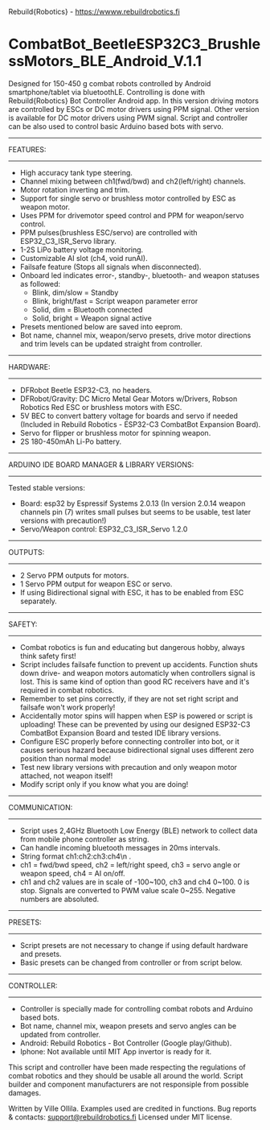 Rebuild{Robotics} - https://wwww.rebuildrobotics.fi
# CombatBot_BeetleESP32C3_BrushlessMotors_BLE_Android_V.1.1

Designed for 150-450 g combat robots controlled by Android smartphone/tablet via bluetoothLE. Controlling is done with Rebuild{Robotics} Bot Controller Android app.
In this version driving motors are controlled by ESCs or DC motor drivers using PPM signal. Other version is available for DC motor drivers using PWM signal.
Script and controller can be also used to control basic Arduino based bots with servo.

  *****
  FEATURES:
  *****
  - High accuracy tank type steering.
  - Channel mixing between ch1(fwd/bwd) and ch2(left/right) channels.
  - Motor rotation inverting and trim.
  - Support for single servo or brushless motor controlled by ESC as weapon motor.
  - Uses PPM for drivemotor speed control and PPM for weapon/servo control.
  - PPM pulses(brushless ESC/servo) are controlled with ESP32_C3_ISR_Servo library.
  - 1-2S LiPo battery voltage monitoring.
  - Customizable AI slot (ch4, void runAI).
  - Failsafe feature (Stops all signals when disconnected).
  - Onboard led indicates error-, standby-, bluetooth- and weapon statuses as followed:
      - Blink, dim/slow     =   Standby
      - Blink, bright/fast  =   Script weapon parameter error
      - Solid, dim          =   Bluetooth connected
      - Solid, bright       =   Weapon signal active
  - Presets mentioned below are saved into eeprom.
  - Bot name, channel mix, weapon/servo presets, drive motor directions and trim levels can be updated straight from controller.
  
  *****
  HARDWARE:
  *****
  - DFRobot Beetle ESP32-C3, no headers.
  - DFRobot/Gravity: DC Micro Metal Gear Motors w/Drivers, Robson Robotics Red ESC or brushless motors with ESC.
  - 5V BEC to convert battery voltage for boards and servo if needed (Included in Rebuild Robotics - ESP32-C3 CombatBot Expansion Board).
  - Servo for flipper or brushless motor for spinning weapon.
  - 2S 180-450mAh Li-Po battery.
  
  *****
  ARDUINO IDE BOARD MANAGER & LIBRARY VERSIONS:
  *****
  Tested stable versions:
  - Board: esp32 by Espressif Systems 2.0.13 (In version 2.0.14 weapon channels pin (7) writes small pulses but seems to be usable, test later versions with precaution!)
  - Servo/Weapon control: ESP32_C3_ISR_Servo 1.2.0 
  
  *****  
  OUTPUTS:
  *****
  - 2 Servo PPM outputs for motors.
  - 1 Servo PPM output for weapon ESC or servo.
  - If using Bidirectional signal with ESC, it has to be enabled from ESC separately.
  
  *****
  SAFETY:
  *****
  - Combat robotics is fun and educating but dangerous hobby, always think safety first!
  - Script includes failsafe function to prevent up accidents. Function shuts down drive- and weapon motors automaticly when controllers signal is lost. This is same kind of option than good RC receivers have and it's required in combat robotics.
  - Remember to set pins correctly, if they are not set right script and failsafe won't work properly!
  - Accidentally motor spins will happen when ESP is powered or script is uploading! These can be prevented by using our designed ESP32-C3 CombatBot Expansion Board and tested IDE library versions.
  - Configure ESC properly before connecting controller into bot, or it causes serious hazard because bidirectional signal uses different zero position than normal mode!
  - Test new library versions with precaution and only weapon motor attached, not weapon itself!
  - Modify script only if you know what you are doing!
  
  *****  
  COMMUNICATION:
  *****
  - Script uses 2,4GHz Bluetooth Low Energy (BLE) network to collect data from mobile phone controller as string.
  - Can handle incoming bluetooth messages in 20ms intervals.
  - String format ch1:ch2:ch3:ch4\n .
  - ch1 = fwd/bwd speed, ch2 = left/right speed, ch3 = servo angle or weapon speed, ch4 = AI on/off.
  - ch1 and ch2 values are in scale of -100~100, ch3 and ch4 0~100. 0 is stop. Signals are converted to PWM value scale 0~255. Negative numbers are absoluted.
  
  *****
  PRESETS:
  *****
  - Script presets are not necessary to change if using default hardware and presets.
  - Basic presets can be changed from controller or from script below.
  
  *****
  CONTROLLER:
  *****
  - Controller is specially made for controlling combat robots and Arduino based bots.
  - Bot name, channel mix, weapon presets and servo angles can be updated from controller.
  - Android: Rebuild Robotics - Bot Controller (Google play/Github).
  - Iphone: Not available until MIT App invertor is ready for it.
  
This script and controller have been made respecting the regulations of combat robotics and they should be usable all around the world.
Script builder and component manufacturers are not responsiple from possible damages.

Written by Ville Ollila. Examples used are credited in functions.
Bug reports & contacts: support@rebuildrobotics.fi
Licensed under MIT license.

